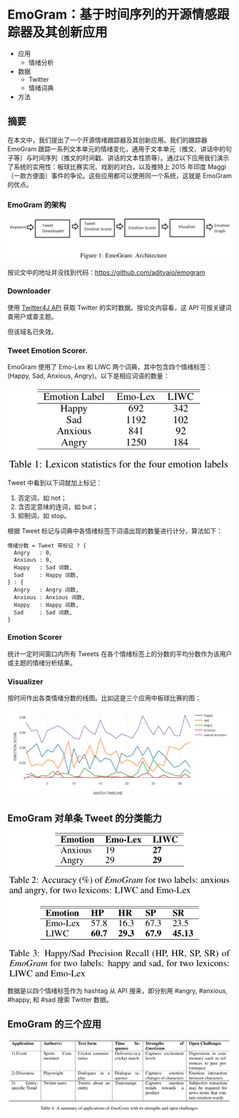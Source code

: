 # EmoGram：基于时间序列的开源情感跟踪器及其创新应用

* 应用
  - 情绪分析
* 数据
  - Twitter
  - 情绪词典
* 方法

## 摘要

在本文中，我们提出了一个开源情绪跟踪器及其创新应用。我们的跟踪器 EmoGram 跟踪一系列文本单元的情绪变化，通用于文本单元（推文、讲话中的句子等）与时间序列（推文的时间戳、讲话的文本性质等）。通过以下应用我们演示了系统的实用性：板球比赛实况、戏剧的对白，以及推特上 2015 年印度 Maggi（一款方便面）事件的争论。这些应用都可以使用同一个系统，这就是 EmoGram 的优点。

### EmoGram 的架构

![EmoGram](emogram.png)

按论文中的地址并没找到代码：[https://github.com/adityajo/emogram ](https://github.com/adityajo/emogram)

### Downloader

使用 [Twitter4J API](http://www.twitter4j.org) 获取 Twitter 的实时数据。按论文内容看，这 API 可按关键词查用户或查主题。

但该域名已失效。

### Tweet Emotion Scorer.

EmoGram 使用了 Emo-Lex 和 LIWC 两个词典，其中包含四个情绪标签：(Happy, Sad, Anxious, Angry)。以下是相应词语的数量：

![sizes of the two emotion lexicons](emotion_lexicon.png)


Tweet 中看到以下词就加上标记：

1. 否定词，如 not；
2. 含否定意味的连词，如 but；
3. 抑制词，如 stop。


根据 Tweet 标记与词典中各情绪标签下词语出现的数量进行计分，算法如下：

```
情绪分数 = Tweet 带标记 ? {
  Angry   : 0,
  Anxious : 0,
  Happy   : Sad 词数,
  Sad     : Happy 词数,
} : {
  Angry   : Angry 词数,
  Anxious : Anxious 词数,
  Happy   : Happy 词数,
  Sad     : Sad 词数,
}
```

### Emotion Scorer

统计一定时间窗口内所有 Tweets 在各个情绪标签上的分数的平均分数作为该用户或主题的情绪分析结果。

### Visualizer

按时间作出各类情绪分数的线图。比如这是三个应用中板球比赛的图：

![EmoGram in Game](emogram_in_game.png)

## EmoGram 对单条 Tweet 的分类能力

![Evaluation of EmoGram](evaluation_of_emogram.png)

数据是以四个情绪标签作为 hashtag 从 API 搜来，即分别用 #angry, #anxious, #happy, 和 #sad 搜索 Twitter 数据。

## EmoGram 的三个应用

![Summary of EmoGram](summary_of_emogram.png)
